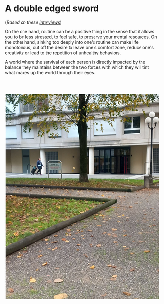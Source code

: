 # A double edged sword
(*Based on these [interviews](../process/2022-11-02-observations.md#interviews)*)

On the one hand, routine can be a positive thing in the sense that it allows you to be less stressed, to feel safe, to preserve your mental resources. On the other hand, sinking too deeply into one's routine can make life monotonous, cut off the desire to leave one's comfort zone, reduce one's creativity or lead to the repetition of unhealthy behaviors.

A world where the survival of each person is directly impacted by the balance they maintains between the two forces with which they will tint what makes up the world through their eyes.

 

<br><br>
<p align="center">
 <img
  src="../process/images/2022-10-27/falling_leaf.jpg"
  alt="falling leaf"
  style="display: inline-block; margin: 0 auto; width: 500px">
</p>